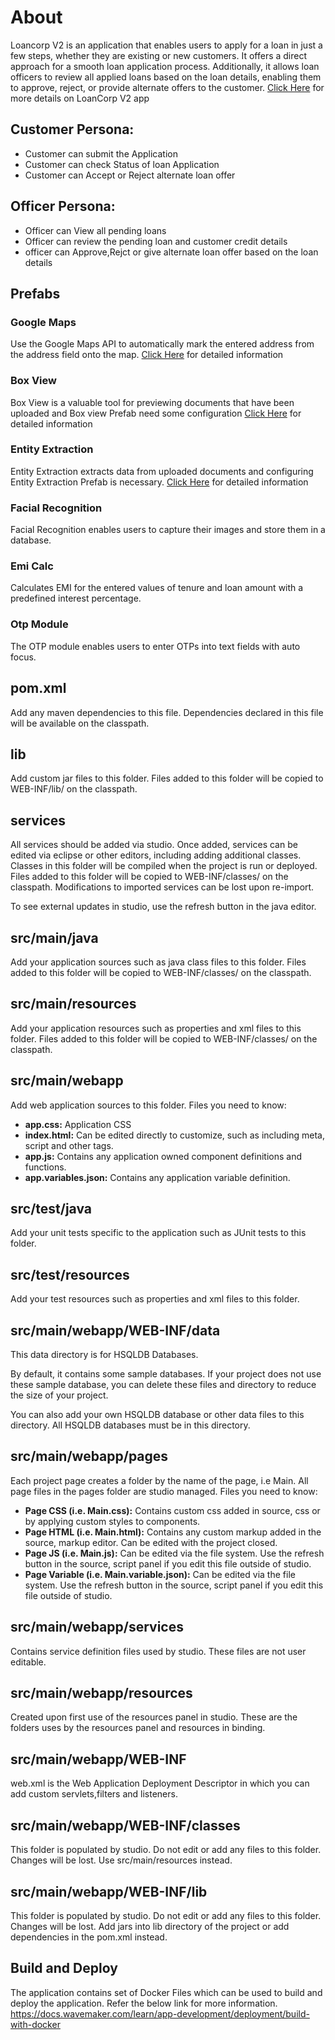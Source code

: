 # About
Loancorp V2 is an application that enables users to apply for a loan in just a few steps, whether they are existing or new customers. It offers a direct approach for a smooth loan application process. Additionally, it allows loan officers to review all applied loans based on the loan details, enabling them to approve, reject, or provide alternate offers to the customer. 
[Click Here](https://showcase.onwavemaker.com/Loancorpv2/) for more details on LoanCorp V2 app

## Customer Persona: 
- Customer can submit the Application
- Customer can check Status of loan Application
- Customer can Accept or Reject alternate loan offer

## Officer Persona: 
- Officer can View all pending loans
- Officer can review the pending loan and customer credit details 
- officer can Approve,Rejct or give alternate loan offer based on the loan details

## Prefabs
### Google Maps
Use the Google Maps API to automatically mark the entered address from the address field onto the map.
[Click Here](https://docs.wavemaker.com/learn/app-development/widgets/prefab/googlemaps/) for detailed information
### Box View 
Box View is a valuable tool for previewing documents that have been uploaded and Box view Prefab need some configuration
[Click Here](https://docs.wavemaker.com/learn/app-development/widgets/prefab/box-viewer-prefab/) for detailed information
### Entity Extraction
Entity Extraction extracts data from uploaded documents and configuring Entity Extraction Prefab is necessary.
[Click Here](https://docs.wavemaker.com/learn/app-development/widgets/prefab/entity-extraction-from-documents/) for detailed information
### Facial Recognition
Facial Recognition enables users to capture their images and store them in a database.
### Emi Calc
Calculates EMI for the entered values of tenure and loan amount with a predefined interest percentage.

### Otp Module
The OTP module enables users to enter OTPs into text fields with auto focus.

## pom.xml
  Add any maven dependencies to this file. Dependencies declared in this file will be available on the classpath.

## lib
  Add custom jar files to this folder. Files added to this folder will be copied to WEB-INF/lib/ on the classpath.

## services
  All services should be added via studio. Once added, services can be edited via eclipse or other editors, including adding additional classes. 
  Classes in this folder will be compiled when the project is run or deployed.
  Files added to this folder will be copied to WEB-INF/classes/ on the classpath.
  Modifications to imported services can be lost upon re-import.

  To see external updates in studio, use the refresh button in the java editor.
 
## src/main/java
  Add your application sources such as java class files to this folder. 
  Files added to this folder will be copied to WEB-INF/classes/ on the classpath.
  
## src/main/resources
  Add your application resources such as properties and xml files to this folder. 
  Files added to this folder will be copied to WEB-INF/classes/ on the classpath.

## src/main/webapp
  Add web application sources to this folder.
  Files you need to know:
  - **app.css:** Application CSS
  - **index.html:** Can be edited directly to customize, such as including meta, script and other tags.
  - **app.js:** Contains any application owned component definitions and functions.
  - **app.variables.json:** Contains any application variable definition.

## src/test/java
  Add your unit tests specific to the application such as JUnit tests to this folder.

## src/test/resources
  Add your test resources such as properties and xml files to this folder.

## src/main/webapp/WEB-INF/data
  This data directory is for HSQLDB Databases.
  
  By default, it contains some sample databases.
  If your project does not use these sample database, you can delete these files and directory to reduce the size of your project.

  You can also add your own HSQLDB database or other data files to this directory. All HSQLDB databases must be in this directory.

## src/main/webapp/pages
  Each project page creates a folder by the name of the page, i.e Main. 
  All page files in the pages folder are studio managed. 
  Files you need to know:
  - **Page CSS (i.e. Main.css):** Contains custom css added in source, css or by applying custom styles to components.
  - **Page HTML (i.e. Main.html):** Contains any custom markup added in the source, markup editor. Can be edited with the project closed.
  - **Page JS (i.e. Main.js):** Can be edited via the file system. Use the refresh button in the source, script panel if you edit this file outside of studio.
  - **Page Variable (i.e. Main.variable.json):** Can be edited via the file system. Use the refresh button in the source, script panel if you edit this file outside of studio.

## src/main/webapp/services
  Contains service definition files used by studio. These files are not user editable. 

## src/main/webapp/resources
  Created upon first use of the resources panel in studio. These are the folders uses by the resources panel and resources in binding. 

## src/main/webapp/WEB-INF
  web.xml is the Web Application Deployment Descriptor in which you can add custom servlets,filters and listeners.

## src/main/webapp/WEB-INF/classes
  This folder is populated by studio. Do not edit or add any files to this folder. Changes will be lost. Use src/main/resources instead.

## src/main/webapp/WEB-INF/lib
  This folder is populated by studio. Do not edit or add any files to this folder. Changes will be lost. Add jars into lib directory of the project or add dependencies in the pom.xml instead.

## Build and Deploy
  The application contains set of Docker Files which can be used to build and deploy the application. Refer the below link for more information.
  https://docs.wavemaker.com/learn/app-development/deployment/build-with-docker
